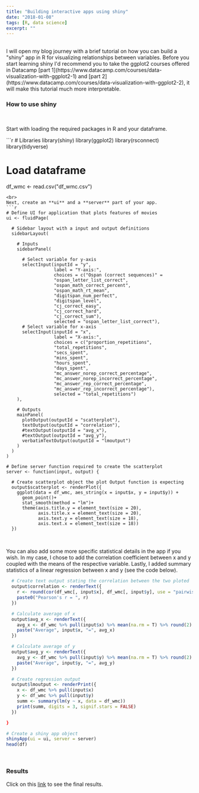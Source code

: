 ```yaml
---
title: "Building interactive apps using shiny"
date: "2018-01-08"
tags: [R, data science]
excerpt: ""
---
```

<br>
I will open my blog journey with a brief tutorial on how you can build a "shiny" app in R for visualizing relationships between variables. Before you start learning shiny I'd recommend you to take the ggplot2 courses offered in Datacamp [part 1](https://www.datacamp.com/courses/data-visualization-with-ggplot2-1) and [part 2](https://www.datacamp.com/courses/data-visualization-with-ggplot2-2), it will make this tutorial much more interpretable.

### How to use shiny
<br>
<p>
Start with loading the required packages in R and your dataframe.
</p>
```r
# Libraries
library(shiny)
library(ggplot2)
library(rsconnect)
library(tidyverse)

# Load dataframe
df_wmc <- read.csv("df_wmc.csv")
```
<br>
Next, create an **ui** and a **server** part of your app.
```r
# Define UI for application that plots features of movies
ui <- fluidPage(

  # Sidebar layout with a input and output definitions
  sidebarLayout(

    # Inputs
    sidebarPanel(

      # Select variable for y-axis
      selectInput(inputId = "y",
                  label = "Y-axis:",
                  choices = c("Ospan (correct sequences)" =
                  "ospan_letter_list_correct",
                  "ospan_math_correct_percent",
                  "ospan_math_rt_mean",
                  "digitspan_num_perfect",
                  "digitspan_level",
                  "cj_correct_easy",
                  "cj_correct_hard",
                  "cj_correct_sum"),
                  selected = "ospan_letter_list_correct"),
      # Select variable for x-axis
      selectInput(inputId = "x",
                  label = "X-axis:",
                  choices = c("proportion_repetitions",
                  "total_repetitions",
                  "secs_spent",
                  "mins_spent",
                  "hours_spent",
                  "days_spent",
                  "mc_answer_norep_correct_percentage",
                  "mc_answer_norep_incorrect_percentage",
                  "mc_answer_rep_correct_percentage",
                  "mc_answer_rep_incorrect_percentage"),
                  selected = "total_repetitions")
    ),

    # Outputs
    mainPanel(
      plotOutput(outputId = "scatterplot"),
      textOutput(outputId = "correlation"),
      #textOutput(outputId = "avg_x"),
      #textOutput(outputId = "avg_y"),
      verbatimTextOutput(outputId = "lmoutput")
    )
  )
)

# Define server function required to create the scatterplot
server <- function(input, output) {

  # Create scatterplot object the plot Output function is expecting
  output$scatterplot <- renderPlot({
    ggplot(data = df_wmc, aes_string(x = input$x, y = input$y)) +
      geom_point()+
      stat_smooth(method = "lm")+
      theme(axis.title.y = element_text(size = 20),
            axis.title.x = element_text(size = 20),
            axis.text.y = element_text(size = 18),
            axis.text.x = element_text(size = 18))
  })
```
<br>

You can also add some more specific statistical details in the app if you wish.
In my case, I chose to add the correlation coefficient between x and y
coupled with the means of the respective variable. Lastly, I
added summary statistics of a linear regression between x and y (see the
code below).
```r
  # Create text output stating the correlation between the two ploted
  output$correlation <- renderText({
    r <- round(cor(df_wmc[, input$x], df_wmc[, input$y], use = "pairwise"), 3)
    paste0("Pearson's r = ", r)
  })

  # Calculate average of x
  output$avg_x <- renderText({
    avg_x <- df_wmc %>% pull(input$x) %>% mean(na.rm = T) %>% round(2)
    paste("Average", input$x, "=", avg_x)
  })

  # Calculate average of y
  output$avg_y <- renderText({
    avg_y <- df_wmc %>% pull(input$y) %>% mean(na.rm = T) %>% round(2)
    paste("Average", input$y, "=", avg_y)
  })

  # Create regression output
  output$lmoutput <- renderPrint({
    x <- df_wmc %>% pull(input$x)
    y <- df_wmc %>% pull(input$y)
    summ <- summary(lm(y ~ x, data = df_wmc))
    print(summ, digits = 3, signif.stars = FALSE)
  })

}

# Create a shiny app object
shinyApp(ui = ui, server = server)
head(df)
```
<br>

### Results
Click on this [link](https://dfellman.shinyapps.io/df_test/) to see the final results.

